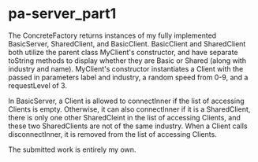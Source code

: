 # pa-server_part1

The ConcreteFactory returns instances of my fully implemented BasicServer, SharedClient, and BasicClient. BasicClient and SharedClient both utilize the parent class MyClient's constructor, and have separate toString methods to display whether they are Basic or Shared (along with industry and name). MyClient's constructor instantiates a Client with the passed in parameters label and industry, a random speed from 0-9, and a requestLevel of 3.

In BasicServer, a Client is allowed to connectInner if the list of accessing Clients is empty. Otherwise, it can also connectInner if it is a SharedClient, there is only one other SharedCleint in the list of accessing Clients, and these two SharedClients are not of the same industry. When a Client calls disconnectInner, it is removed from the list of accessing Clients.

The submitted work is entirely my own.
